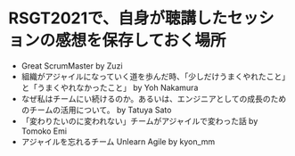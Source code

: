 # RSGT2021で、自身が聴講したセッションの感想を保存しておく場所
- Great ScrumMaster by Zuzi
- 組織がアジャイルになっていく道を歩んだ時、「少しだけうまくやれたこと」と「うまくやれなかったこと」 by Yoh Nakamura
- なぜ私はチームにい続けるのか。あるいは、エンジニアとしての成長のためのチームの活用について。 by Tatuya Sato
- 「変わりたいのに変われない」チームがアジャイルで変わった話 by Tomoko Emi
- アジャイルを忘れるチーム Unlearn Agile by kyon_mm
